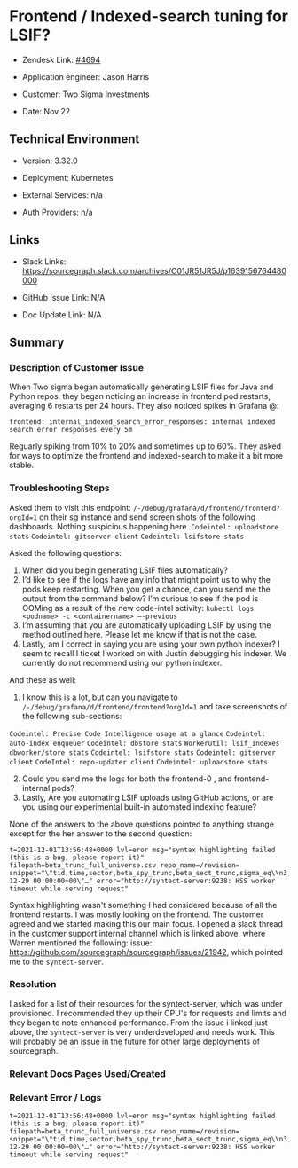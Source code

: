 

# Frontend / Indexed-search tuning for LSIF? <!-- Ticket Title  Hint: include keywords to make it searchable -->



- Zendesk Link: [#4694](https://sourcegraph.zendesk.com/agent/tickets/4694)

- Application engineer: Jason Harris

- Customer: Two Sigma Investments <!-- Redact if this contains personally identifying information -->

- Date: Nov 22


<!-- Data populated from integration, speak to Ben Gordon or Michael Bali if not working -->

<!-- During Internal team trial, fill missing data manually (we are waiting for all data to sync) -->



## Technical Environment

- Version: ​3.32.0

- Deployment: Kubernetes

- External Services: n/a

- Auth Providers: n/a





## Links
<!-- Data for application engineer manual entry -->
- Slack Links: https://sourcegraph.slack.com/archives/C01JR51JR5J/p1639156764480000 

- GitHub Issue Link: N/A

- Doc Update Link: N/A



## Summary

### Description of Customer Issue

When Two sigma began automatically generating LSIF files for Java and Python repos, they began noticing an increase in frontend pod restarts, averaging 6 restarts per 24 hours. They also noticed spikes in Grafana @:

`frontend: internal_indexed_search_error_responses: internal indexed search error responses every 5m`

Reguarly spiking from 10% to 20% and sometimes up to 60%. They asked for ways to optimize the frontend and indexed-search to make it a bit more stable.



### Troubleshooting Steps

Asked them to visit this endpoint: `/-/debug/grafana/d/frontend/frontend?orgId=1` on their sg instance and send screen shots of the following dashboards. Nothing suspicious happening here.
`Codeintel: uploadstore stats`
`Codeintel: gitserver client`
`Codeintel: lsifstore stats`

Asked the following questions:

1. When did you begin generating LSIF files automatically?
2. I’d like to see if the logs have any info that might point us to why the pods keep restarting. When you get a chance, can you send me the output from the command below? I’m curious to see if the pod is OOMing as a result of the new code-intel activity: `kubectl logs <podname> -c <containername> —-previous`
3. I’m assuming that you are automatically uploading LSIF by using the method outlined here. Please let me know if that is not the case.
4. Lastly, am I correct in saying you are using your own python indexer? I seem to recall I ticket I worked on with Justin debugging his indexer. We currently do not recommend using our python indexer.


And these as well: 

1. I know this is a lot, but can you navigate to `/-/debug/grafana/d/frontend/frontend?orgId=1` and take screenshots of the following sub-sections:

`Codeintel: Precise Code Intelligence usage at a glance`
`Codeintel: auto-index enqueuer`
`Codeintel: dbstore stats`
`Workerutil: lsif_indexes dbworker/store stats`
`Codeintel: lsifstore stats`
`Codeintel: gitserver client`
`CodeIntel: repo-updater client`
`Codeintel: uploadstore stats`
  
2. Could you send me the logs for both the frontend-0 , and frontend-internal pods?
3. Lastly, Are you automating LSIF uploads using GitHub actions, or are you using our experimental built-in automated indexing feature?


None of the answers to the above questions pointed to anything strange except for the her answer to the second question:

```
t=2021-12-01T13:56:48+0000 lvl=eror msg="syntax highlighting failed (this is a bug, please report it)" filepath=beta_trunc_full_universe.csv repo_name=/revision= snippet="\"tid,time,sector,beta_spy_trunc,beta_sect_trunc,sigma_eq\\n3,2009-12-29 00:00:00+00\"…" error="http://syntect-server:9238: HSS worker timeout while serving request"
```
  
Syntax highlighting wasn't something I had considered because of all the frontend restarts. I was mostly looking on the frontend. The customer agreed and we started making this our main focus. I opened a slack thread in the customer support internal channel which is linked above, where Warren mentioned the following: issue: https://github.com/sourcegraph/sourcegraph/issues/21942, which pointed me to the `syntect-server`.



### Resolution

I asked for a list of their resources for the syntect-server, which was under provisioned. I recommended they up their CPU's for requests and  limits and they began to note enhanced performance. From the issue i linked just above, the `syntect-server` is very underdeveloped and needs work. This will probably be an issue in the future for other large deployments of sourcegraph.



### Relevant Docs Pages Used/Created



### Relevant Error / Logs

<!-- Please redact keys, tokens, and personal identifying information -->

```
t=2021-12-01T13:56:48+0000 lvl=eror msg="syntax highlighting failed (this is a bug, please report it)" filepath=beta_trunc_full_universe.csv repo_name=/revision= snippet="\"tid,time,sector,beta_spy_trunc,beta_sect_trunc,sigma_eq\\n3,2009-12-29 00:00:00+00\"…" error="http://syntect-server:9238: HSS worker timeout while serving request"
```

<!-- Once complete, upload a copy to https://github.com/sourcegraph/support-tools-internal/tree/main/resolved-tickets as a .md file -->
<!-- Name the file 4694.md -->
